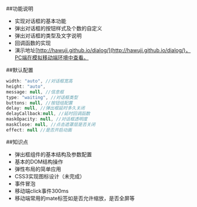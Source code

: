 ##功能说明
- 实现对话框的基本功能
- 弹出对话框的按钮样式及个数的自定义
- 弹出对话框的类型及文字说明
- 回调函数的实现
- 演示地址[http://hawuji.github.io/dialog/](http://hawuji.github.io/dialog/)，PC端在模拟移动端环境中查看。

##默认配置
```javascript
width: "auto", //对话框宽高
height: "auto",
message: null, //信息框
type: "waiting", //对话框类型
buttons: null, //按钮组配置
delay: null, //弹出框延时多久关闭
delayCallback:null, //延时回调函数
maskOpacity: null, //对话框透明度
maskClose: null, //点击遮罩层是否关闭
effect: null //是否开启动画
```

##知识点
- 弹出框组件的基本结构及参数配置
- 基本的DOM结构操作
- 弹性布局的简单应用
- CSS3实现图标设计（未完成）
- 事件冒泡
- 移动端click事件300ms
- 移动端常用的mate标签如是否允许缩放，是否全屏等
